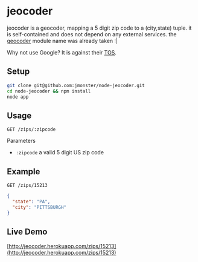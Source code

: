 jeocoder
========

jeocoder is a geocoder, mapping a 5 digit zip code to a (city,state) tuple. it is self-contained and does not depend on any external services. the [geocoder](https://npmjs.org/package/geocoder) module name was already taken :|

Why not use Google? It is against their [TOS](https://developers.google.com/maps/terms#section_10_12).
## Setup
```bash
git clone git@github.com:jmonster/node-jeocoder.git
cd node-jeocoder && npm install
node app
```

## Usage
`GET /zips/:zipcode`

Parameters

+ `:zipcode` a valid 5 digit US zip code

## Example
```
GET /zips/15213
```
```json
{
  "state": "PA",
  "city": "PITTSBURGH"
}
```

## Live Demo
[http://jeocoder.herokuapp.com/zips/15213](http://jeocoder.herokuapp.com/zips/15213)
